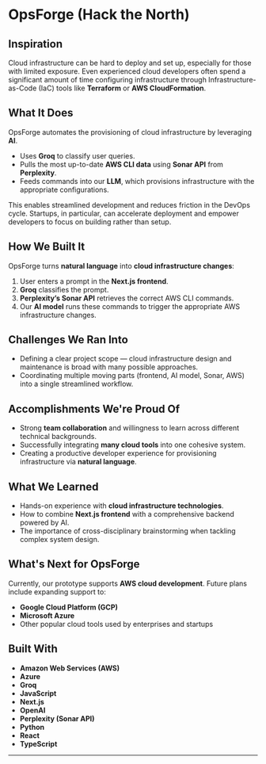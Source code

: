 # OpsForge (Hack the North)

## Inspiration
Cloud infrastructure can be hard to deploy and set up, especially for those with limited exposure. Even experienced cloud developers often spend a significant amount of time configuring infrastructure through Infrastructure-as-Code (IaC) tools like **Terraform** or **AWS CloudFormation**.

## What It Does
OpsForge automates the provisioning of cloud infrastructure by leveraging **AI**.  

- Uses **Groq** to classify user queries.  
- Pulls the most up-to-date **AWS CLI data** using **Sonar API** from **Perplexity**.  
- Feeds commands into our **LLM**, which provisions infrastructure with the appropriate configurations.  

This enables streamlined development and reduces friction in the DevOps cycle. Startups, in particular, can accelerate deployment and empower developers to focus on building rather than setup.

## How We Built It
OpsForge turns **natural language** into **cloud infrastructure changes**:  

1. User enters a prompt in the **Next.js frontend**.  
2. **Groq** classifies the prompt.  
3. **Perplexity’s Sonar API** retrieves the correct AWS CLI commands.  
4. Our **AI model** runs these commands to trigger the appropriate AWS infrastructure changes.  

## Challenges We Ran Into
- Defining a clear project scope — cloud infrastructure design and maintenance is broad with many possible approaches.  
- Coordinating multiple moving parts (frontend, AI model, Sonar, AWS) into a single streamlined workflow.  

## Accomplishments We're Proud Of
- Strong **team collaboration** and willingness to learn across different technical backgrounds.  
- Successfully integrating **many cloud tools** into one cohesive system.  
- Creating a productive developer experience for provisioning infrastructure via **natural language**.  

## What We Learned
- Hands-on experience with **cloud infrastructure technologies**.  
- How to combine **Next.js frontend** with a comprehensive backend powered by AI.  
- The importance of cross-disciplinary brainstorming when tackling complex system design.  

## What's Next for OpsForge
Currently, our prototype supports **AWS cloud development**. Future plans include expanding support to:  
- **Google Cloud Platform (GCP)**  
- **Microsoft Azure**  
- Other popular cloud tools used by enterprises and startups  

## Built With
- **Amazon Web Services (AWS)**  
- **Azure**  
- **Groq**  
- **JavaScript**  
- **Next.js**  
- **OpenAI**  
- **Perplexity (Sonar API)**  
- **Python**  
- **React**  
- **TypeScript**  

---
